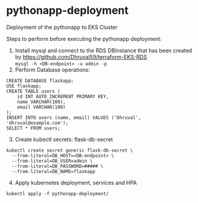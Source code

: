 # pythonapp-deployment
Deployment of the pythonapp to EKS Cluster

Steps to perform before executing the pythonapp deployment:
1. Install mysql and connect to the RDS DBInstance that has been created by https://github.com/Dhruval59/terraform-EKS-RDS<br>
```mysql -h <DB-endpoint> -u admin -p```
2. Perform Database operations:
```
CREATE DATABASE flaskapp;
USE flaskapp;
CREATE TABLE users (
    id INT AUTO_INCREMENT PRIMARY KEY,
    name VARCHAR(100),
    email VARCHAR(100)
);
INSERT INTO users (name, email) VALUES ('Dhruval', 'dhruval@example.com');
SELECT * FROM users;
```
3. Create kubectl secrets: flask-db-secret
```
kubectl create secret generic flask-db-secret \
  --from-literal=DB_HOST=<DB-endpoint> \
  --from-literal=DB_USER=admin \
  --from-literal=DB_PASSWORD=##### \
  --from-literal=DB_NAME=flaskapp
```
4. Apply kubernetes deployment, services and HPA
```
kubectl apply -f pythonapp-deployment/
```
